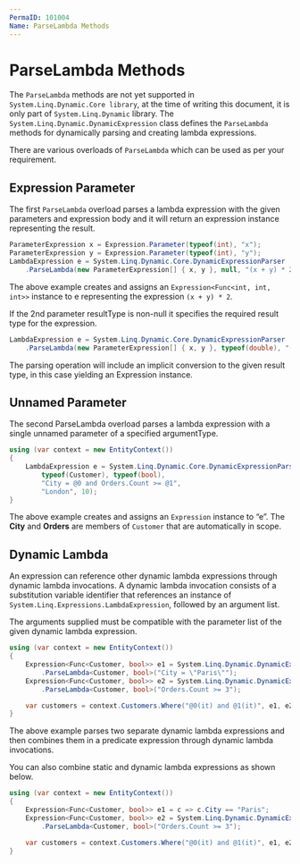 ```yaml
---
PermaID: 101004
Name: ParseLambda Methods
---
```


# ParseLambda Methods

The `ParseLambda` methods are not yet supported in `System.Linq.Dynamic.Core library`, at the time of writing this document, it is only part of `System.Linq.Dynamic` library. The `System.Linq.Dynamic.DynamicExpression` class defines the `ParseLambda` methods for dynamically parsing and creating lambda expressions.

There are various overloads of `ParseLambda` which can be used as per your requirement.

## Expression Parameter

The first `ParseLambda` overload parses a lambda expression with the given parameters and expression body and it will return an expression instance representing the result. 

```csharp
ParameterExpression x = Expression.Parameter(typeof(int), "x");
ParameterExpression y = Expression.Parameter(typeof(int), "y");
LambdaExpression e = System.Linq.Dynamic.Core.DynamicExpressionParser
    .ParseLambda(new ParameterExpression[] { x, y }, null, "(x + y) * 2");
```

The above example creates and assigns an `Expression<Func<int, int, int>>` instance to e representing the expression `(x + y) * 2`.

If the 2nd parameter resultType is non-null it specifies the required result type for the expression. 

```csharp
LambdaExpression e = System.Linq.Dynamic.Core.DynamicExpressionParser
    .ParseLambda(new ParameterExpression[] { x, y }, typeof(double), "(x + y) * 2");
```

The parsing operation will include an implicit conversion to the given result type, in this case yielding an Expression instance.

## Unnamed Parameter

The second ParseLambda overload parses a lambda expression with a single unnamed parameter of a specified argumentType. 

```csharp
using (var context = new EntityContext())
{
    LambdaExpression e = System.Linq.Dynamic.Core.DynamicExpressionParser.ParseLambda(
        typeof(Customer), typeof(bool),
        "City = @0 and Orders.Count >= @1",
        "London", 10);
}
```

The above example creates and assigns an `Expression` instance to “e”. The **City** and **Orders** are members of `Customer` that are automatically in scope.

## Dynamic Lambda

An expression can reference other dynamic lambda expressions through dynamic lambda invocations. A dynamic lambda invocation consists of a substitution variable identifier that references an instance of `System.Linq.Expressions.LambdaExpression`, followed by an argument list. 

The arguments supplied must be compatible with the parameter list of the given dynamic lambda expression.

```csharp
using (var context = new EntityContext())
{
    Expression<Func<Customer, bool>> e1 = System.Linq.Dynamic.DynamicExpression
        .ParseLambda<Customer, bool>("City = \"Paris\"");
    Expression<Func<Customer, bool>> e2 = System.Linq.Dynamic.DynamicExpression
        .ParseLambda<Customer, bool>("Orders.Count >= 3");

    var customers = context.Customers.Where("@0(it) and @1(it)", e1, e2).ToList();
}
```

The above example parses two separate dynamic lambda expressions and then combines them in a predicate expression through dynamic lambda invocations.

You can also combine static and dynamic lambda expressions as shown below.

```csharp
using (var context = new EntityContext())
{
    Expression<Func<Customer, bool>> e1 = c => c.City == "Paris";
    Expression<Func<Customer, bool>> e2 = System.Linq.Dynamic.DynamicExpression
        .ParseLambda<Customer, bool>("Orders.Count >= 3");

    var customers = context.Customers.Where("@0(it) and @1(it)", e1, e2).ToList();
}
```
